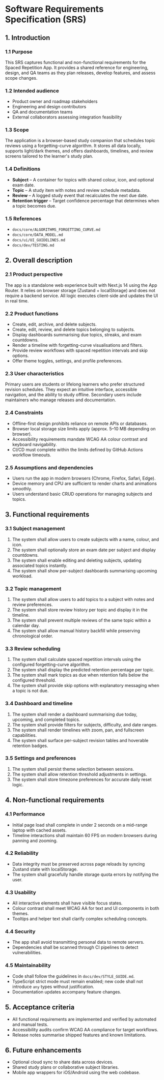 # Software Requirements Specification (SRS)

## 1. Introduction
### 1.1 Purpose
This SRS captures functional and non-functional requirements for the Spaced Repetition App. It provides a shared reference for engineering, design, and QA teams as they plan releases, develop features, and assess scope changes.

### 1.2 Intended audience
- Product owner and roadmap stakeholders
- Engineering and design contributors
- QA and documentation teams
- External collaborators assessing integration feasibility

### 1.3 Scope
The application is a browser-based study companion that schedules topic reviews using a forgetting-curve algorithm. It stores all data locally, supports light/dark themes, and offers dashboards, timelines, and review screens tailored to the learner's study plan.

### 1.4 Definitions
- **Subject** – A container for topics with shared colour, icon, and optional exam date.
- **Topic** – A study item with notes and review schedule metadata.
- **Review** – A logged study event that recalculates the next due date.
- **Retention trigger** – Target confidence percentage that determines when a topic becomes due.

### 1.5 References
- `docs/core/ALGORITHMS_FORGETTING_CURVE.md`
- `docs/core/DATA_MODEL.md`
- `docs/ui/UI_GUIDELINES.md`
- `docs/dev/TESTING.md`

## 2. Overall description
### 2.1 Product perspective
The app is a standalone web experience built with Next.js 14 using the App Router. It relies on browser storage (Zustand + localStorage) and does not require a backend service. All logic executes client-side and updates the UI in real time.

### 2.2 Product functions
- Create, edit, archive, and delete subjects.
- Create, edit, review, and delete topics belonging to subjects.
- Display dashboards summarising due topics, streaks, and exam countdowns.
- Render a timeline with forgetting-curve visualisations and filters.
- Provide review workflows with spaced repetition intervals and skip options.
- Offer theme toggles, settings, and profile preferences.

### 2.3 User characteristics
Primary users are students or lifelong learners who prefer structured revision schedules. They expect an intuitive interface, accessible navigation, and the ability to study offline. Secondary users include maintainers who manage releases and documentation.

### 2.4 Constraints
- Offline-first design prohibits reliance on remote APIs or databases.
- Browser local storage size limits apply (approx. 5–10 MB depending on browser).
- Accessibility requirements mandate WCAG AA colour contrast and keyboard navigability.
- CI/CD must complete within the limits defined by GitHub Actions workflow timeouts.

### 2.5 Assumptions and dependencies
- Users run the app in modern browsers (Chrome, Firefox, Safari, Edge).
- Device memory and CPU are sufficient to render charts and animations smoothly.
- Users understand basic CRUD operations for managing subjects and topics.

## 3. Functional requirements
### 3.1 Subject management
1. The system shall allow users to create subjects with a name, colour, and icon.
2. The system shall optionally store an exam date per subject and display countdowns.
3. The system shall enable editing and deleting subjects, updating associated topics instantly.
4. The system shall show per-subject dashboards summarising upcoming workload.

### 3.2 Topic management
1. The system shall allow users to add topics to a subject with notes and review preferences.
2. The system shall store review history per topic and display it in the timeline.
3. The system shall prevent multiple reviews of the same topic within a calendar day.
4. The system shall allow manual history backfill while preserving chronological order.

### 3.3 Review scheduling
1. The system shall calculate spaced repetition intervals using the configured forgetting-curve algorithm.
2. The system shall display the predicted retention percentage per topic.
3. The system shall mark topics as due when retention falls below the configured threshold.
4. The system shall provide skip options with explanatory messaging when a topic is not due.

### 3.4 Dashboard and timeline
1. The system shall render a dashboard summarising due today, upcoming, and completed topics.
2. The system shall provide filters for subjects, difficulty, and date ranges.
3. The system shall render timelines with zoom, pan, and fullscreen capabilities.
4. The system shall surface per-subject revision tables and hoverable retention badges.

### 3.5 Settings and preferences
1. The system shall persist theme selection between sessions.
2. The system shall allow retention threshold adjustments in settings.
3. The system shall store timezone preferences for accurate daily reset logic.

## 4. Non-functional requirements
### 4.1 Performance
- Initial page load shall complete in under 2 seconds on a mid-range laptop with cached assets.
- Timeline interactions shall maintain 60 FPS on modern browsers during panning and zooming.

### 4.2 Reliability
- Data integrity must be preserved across page reloads by syncing Zustand state with localStorage.
- The system shall gracefully handle storage quota errors by notifying the user.

### 4.3 Usability
- All interactive elements shall have visible focus states.
- Colour contrast shall meet WCAG AA for text and UI components in both themes.
- Tooltips and helper text shall clarify complex scheduling concepts.

### 4.4 Security
- The app shall avoid transmitting personal data to remote servers.
- Dependencies shall be scanned through CI pipelines to detect vulnerabilities.

### 4.5 Maintainability
- Code shall follow the guidelines in `docs/dev/STYLE_GUIDE.md`.
- TypeScript strict mode must remain enabled; new code shall not introduce `any` types without justification.
- Documentation updates accompany feature changes.

## 5. Acceptance criteria
- All functional requirements are implemented and verified by automated and manual tests.
- Accessibility audits confirm WCAG AA compliance for target workflows.
- Release notes summarise shipped features and known limitations.

## 6. Future enhancements
- Optional cloud sync to share data across devices.
- Shared study plans or collaborative subject libraries.
- Mobile app wrappers for iOS/Android using the web codebase.
